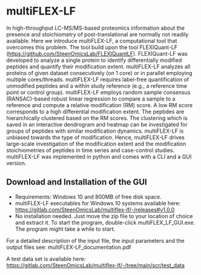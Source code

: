 # multiFLEX-LF

In high-throughput LC-MS/MS-based proteomics information about the presence and stoichiometry of post-translational are normally not readily available. Here we introduce multiFLEX-LF, a computational tool that overcomes this problem. The tool build upon the tool FLEXIQuant-LF (https://github.com/SteenOmicsLab/FLEXIQuantLF). FLEXIQuant-LF was developed to analyze a single protein to identify differentially modified peptides and quantify their modification extent. multiFLEX-LF analyzes all proteins of given dataset consecutively (on 1 core) or in parallel employing multiple cores/threads. multiFLEX-LF requires label-free quantification of unmodified peptides and a within study reference (e.g., a reference time point or control group). multiFLEX-LF employs random sample consensus (RANSAC)-based robust linear regression to compare a sample to a reference and compute a relative modification (RM) score. A low RM score corresponds to a high differential modification extent. The peptides are hierarchically clustered based on the RM scores. The clustering which is saved in an interactive dendrogram and heatmap can be investigated for groups of peptides with similar modification dynamics. multiFLEX-LF is unbiased towards the type of modification. Hence, multiFLEX-LF drives large-scale investigation of the modification extent and the modification stoichiometries of peptides in time series and case-control studies. multiFLEX-LF was implemented in python and comes with a CLI and a GUI version.

## Download and Installation of the GUI
- Requirements: Windows 10 and 800MB of free disk space. 
- multiFLEX-LF executables for Windows 10 systems available here: https://gitlab.com/SteenOmicsLab/multiflex-lf/-/releases#v1.0.0
- No installation needed. Just move the zip file to your location of choice and extract it. To start the program, double-click multiFLEX_LF_GUI.exe. The program might take a while to start.

For a detailed description of the input file, the input parameters and the output files see: multiFLEX-LF_documentation.pdf

A test data set is available here: https://gitlab.com/SteenOmicsLab/multiflex-lf/-/tree/main/scr/test_data



